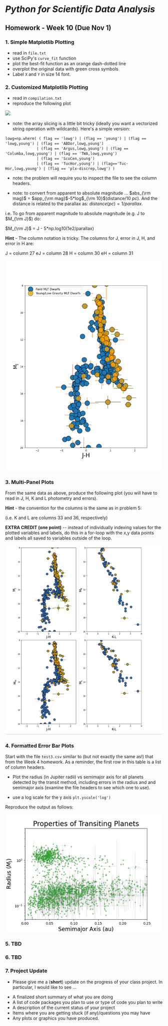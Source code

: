 # _Python for Scientific Data Analysis_

## Homework - Week 10 (Due Nov 1)


### 1. Simple Matplotlib Plotting

* read in ``file.txt``
* use SciPy's ``curve_fit`` function
* plot the best-fit function as an orange dash-dotted line
* overplot the original data with green cross symbols
* Label ``X`` and ``Y`` in size 14 font.

### 2. Customized Matplotlib Plotting

* read in ``compilation.txt`` 
* reproduce the following plot

![](./prob2.png)



* note: the array slicing is a little bit tricky (ideally you want a vectorized string operation with wildcards).  Here's a simple version:

```
lowg=np.where( ( flag == 'lowg') | (flag == 'young') | (flag == 'lowg,young') | (flag == 'ABDor,lowg,young')
              | (flag == 'Argus,lowg,young') | (flag == 'Columba,lowg,young') | (flag == 'TWA,lowg,young')
              | (flag == 'ScoCen,young')                                 
              | (flag == 'TucHor,young') | (flag=='Tuc-Hor,lowg,young') | (flag == 'plx-discrep,lowg') )
```

* note: the problem will require you to inspect the file to see the column headers.

* note: to convert from apparent to absolute magnitude ...
 $abs_{\rm mag}$ = $app_{\rm mag}$-5*log$_{\rm 10}$(distance/10 $pc$).    And the distance is related to the parallax as:
 $distance (pc) = 1 /parallax$. 
 
 i.e. To go from apparent magnitude to absolute magnitude (e.g. J to $M_{\rm J}$) do:
 
 $M_{\rm J}$ = J - 5*np.log10(1e2/parallax)
 
 **Hint** -  The column notation is tricky.  The columns for J, error in J, H, and error in H are:
 
 J = column 27
 eJ = column 28
 H = column 30
 eH = column 31

 ![](./cmd.png)
 
### 3. Multi-Panel Plots

From the same data as above, produce the following plot (you will have to read in J, H, K and L photometry and errors).

**Hint** -  the convention for the columns is the same as in problem 5:

  (i.e. K and L are columns 33 and 36, respectively)

**EXTRA CREDIT (one point)** -- instead of individually indexing values for the plotted variables and labels, do this in a for-loop with the x,y data points and labels all saved to variables outside of the loop.

![](./prob4.png)


### 4. Formatted Error Bar Plots

Start with the file ``test3.csv`` similar to (but not exactly the same as!) that from the Week 4 homework.  As a reminder, the first row in this table is a list of column headers.   

* Plot the radius (in Jupiter radii) vs semimajor axis for all planets detected by the transit method, including errors in the radius and and semimajor axis (examine the file headers to see which one to use).

* use a log scale for the y axis ``plt.yscale('log')``

Reproduce the output as follows:

![](./transit_plot.png)


### 5. TBD


### 6. TBD


### 7. Project Update

* Please give me a (**short**) update on the progress of your class project.  In particular, I would like to see ...

- A finalized short summary of what you are doing
- A list of code packages you plan to use or type of code you plan to write
- A description of the current status of your project
- Items where you are getting stuck (if any)/questions you may have
- Any plots or graphics you have produced.